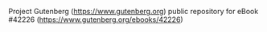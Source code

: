 Project Gutenberg (https://www.gutenberg.org) public repository for eBook #42226 (https://www.gutenberg.org/ebooks/42226)
